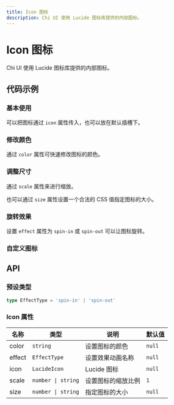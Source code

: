 ```yaml
---
title: Icon 图标
description: Chi UI 使用 Lucide 图标库提供的内部图标。
---
```


# Icon 图标

Chi UI 使用 Lucide 图标库提供的内部图标。

## 代码示例

### 基本使用

可以把图标通过 `icon` 属性传入，也可以放在默认插槽下。

<preview path="../demo/Icon/Basic-Icon.vue" title="基本使用" description="通过 `name` 属性来指定对应的图标。"></preview>

### 修改颜色

通过 `color` 属性可快速修改图标的颜色。

<preview path="../demo/Icon/Icon-Color.vue" title="修改颜色" description="通过 `color` 属性可快速修改图标的颜色。"></preview>

### 调整尺寸

通过 `scale` 属性来进行缩放。

也可以通过 `size` 属性设置一个合法的 CSS 值指定图标的大小。

<preview path="../demo/Icon/Icon-Size.vue" title="调整尺寸" description="通过 `scale` 属性来进行缩放。也可以通过 `size` 属性设置一个合法的 CSS 值指定图标的大小。"></preview>

### 旋转效果

设置 `effect` 属性为 `spin-in` 或 `spin-out` 可以让图标旋转。

<preview path="../demo/Icon/Icon-Spin.vue" title="旋转效果" description="设置 `effect` 属性为 `spin-in` 或 `spin-out` 可以让图标旋转。"></preview>

### 自定义图标

<preview path="../demo/Icon/Custom-Icon.vue" title="自定义图标" description=""></preview>

## API

### 预设类型

```ts
type EffectType = 'spin-in' | 'spin-out'
```

### Icon 属性

| 名称   | 类型               | 说明               | 默认值 |
| ------ | ------------------ | ------------------ | ------ |
| color  | `string`           | 设置图标的颜色     | `null` |
| effect | `EffectType`       | 设置效果动画名称   | `null` |
| icon   | `LucideIcon`       | Lucide 图标        | `null` |
| scale  | `number \| string` | 设置图标的缩放比例 | `1`    |
| size   | `number \| string` | 指定图标的大小     | `null` |
